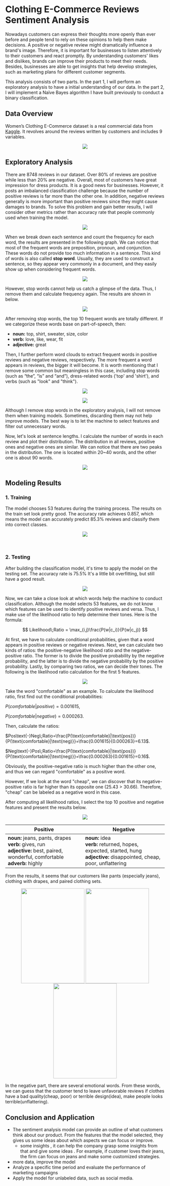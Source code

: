 # Clothing E-Commerce Reviews Sentiment Analysis

Nowadays customers can express their thoughts more openly than ever before and people tend to rely on these opinions to help them make decisions. A positive or negative review might dramatically influence a brand's image. Therefore, it is important for businesses to listen attentively to their customers and react promptly. By understanding customers' likes and dislikes, brands can improve their products to meet their needs. Besides, businesses are able to get insights that help develop strategies, such as marketing plans for different customer segments. 

This analysis consists of two parts. In the part 1, I will perform an exploratory analysis to have a initial understanding of our data. In the part 2, I will implement a Naïve Bayes algorithm I have built previously to conduct a binary classification.



## Data Overview

Women’s Clothing E-Commerce dataset is a real commercial data from [Kaggle](https://www.kaggle.com/nicapotato/womens-ecommerce-clothing-reviews). It revolves around the reviews written by customers and includes 9 variables. 

<p align="center">	
	<img align="middle" src="images/Image_extra-1410.png">
</p>



## Exploratory Analysis

There are 8748 reviews in our dataset. Over 80% of reviews are positive while less than 20% are negative. Overall, most of customers have great impression for dress products. It is a good news for businesses. However, it posts an imbalanced classification challenge because the number of positive reviews is far more than the other one. In addition, negative reviews generally is more important than positive reviews since they might cause damages to brands. To solve this problem and gain better results, I will consider other metrics rather than accuracy rate that people commonly used when training the model. 

<p align="center">	
	<img align="middle" src="images/Sentiment of Clothing Reviews.png">
</p>


When we break down each sentence and count the frequency for each word, the results are presented in the following graph. We can notice that most of the frequent words are preposition, pronoun, and conjunction. These words do not provide too much information in a sentence. This kind of words is also called **stop word**. Usually, they are used to construct a sentence, so they appear very commonly in a document, and they easily show up when considering frequent words. 



<p align="center">	
	<img align="middle" src="images/Top 10 Frequent Words.png">
</p>


However, stop words cannot help us catch a glimpse of the data. Thus, I remove them and calculate frequency again. The results are shown in below.  


<p align="center">	
	<img align="middle" src="images/Top 10 Frequent Words (without stopwords).png">
</p>
After removing stop words, the top 10 frequent words are totally different. If we categorize these words base on part-of-speech, then:

* **noun:** top, shirt, sweater, size, color 
* **verb:** love, like, wear, fit
* **adjective:** great




Then, I further perform word clouds to extract frequent words in positive reviews and negative reviews, respectively. The more frequent a word appears in reviews, the bigger it will become. It is worth mentioning that I remove some common but meaningless in this case, including stop words (such as “the”, “is” and “and”), dress-related words ('top' and 'shirt'), and verbs (such as "look" and "think"). 

<p align="center">	
	<img align="middle" src="images/posneg_word_cloud_small.png">
</p>



<p align="center">	
	<img align="middle" src="images/Top Frequent Words (pos vs neg).png">
</p>


Although I remove stop words in the exploratory analysis, I will not remove them when training models. Sometimes, discarding them may not help improve models. The best way is to let the machine to select features and filter out unnecessary words.



Now, let's look at sentence lengths. I calculate the number of words in each review and plot their distribution. The distribution in all reviews, positive ones and negative ones are similar. We can notice that there are two peaks in the distribution. The one is located within 20~40 words, and the other one is about 90 words. 


<p align="center">	
	<img align="middle" src="images/Distirbution of Sentence Length.png">
</p>


## Modeling Results



### 1. Training 

The model chooses 53 features during the training process. The results on the train set look pretty good. The accuracy rate achieves 0.857, which means the model can accurately predict 85.3% reviews and classify them into correct classes.

<p align="center">	
	<img align="middle" src="images/image-20200905123050720.png">
</p>

</br>

### 2. Testing

After building the classification model, it's time to apply the model on the testing set. The accuracy rate is 75.5% It's a little bit overfitting, but still have a good result. 

<p align="center">	
	<img align="middle" src="images/image-20200905123023457.png">
</p>



Now, we can take a close look at which words help the machine to conduct classification. Although the model selects 53 features, we do not know which features can be used to identify positive reviews and versa. Thus, I make use of the likelihood ratio to help determine their tones. Here is the formula:


$$
Likelihood\;Ratio = \max_{i,j}\frac{P(w|c_i)}{P(w|c_j)}
$$


At first, we have to calculate conditional probabilities, given that a word appears in positive reviews or negative reviews. Next, we can calculate two kinds of ratios: the positive-negative likelihood ratio and the negative-positive ratio. The former is to divide the positive probability by the negative probability, and the latter is to divide the negative probability by the positive probability. Lastly, by comparing two ratios, we can decide their tones. The following is the likelihood ratio calculation for the first 5 features. 

<p align="center">	
	<img align="middle" src="images/image-20200905130008046.png">
</p>



Take the word "comfortable" as an example. To calculate the likelihood ratio, first find out the conditional probabilities:

$P(comfortable|positive) = 0.001615$, 

$P(comfortable|negative) = 0.000263$. 



Then, calculate the ratios:

 $Pos\text{-}Neg\;Ratio=\frac{P(\text{comfortable}|\text{pos})}{P(\text{comfortable}|\text{neg)}}=\frac{0.001615}{0.000263}=6.13$. 

 $Neg\text{-}Pos\;Ratio=\frac{P(\text{comfortable}|\text{pos})}{P(\text{comfortable}|\text{neg)}}=\frac{0.000263}{0.001615}=0.16$. 

Obviously, the positive-negative ratio is much higher than the other one, and thus we can regard "comfortable" as a positive word. 

However, If we look at the word "cheap", we can discover that its negative-positive ratio is far higher than its opposite one (25.43 > 30.66). Therefore, "cheap" can be labeled as a negative word in this case.

After computing all likelihood ratios, I select the top 10 positive and negative features and present the results below.

<p align="center">	
	<img align="middle" src="images/Top Imporant Words for Classification.png">
</p>



| Positive                                                     | Negative                                                     |
| ------------------------------------------------------------ | ------------------------------------------------------------ |
| **noun:** jeans, pants, drapes<br>**verb:** gives, run<br/>**adjective:** best, paired, wonderful, comfortable <br/>**adverb:** highly | **noun:** idea<br>**verb:** returned, hopes, expected, started, hung<br/>**adjective:** disappointed, cheap, poor, unflattering |



From the results, it seems that our customers like pants (especially jeans), clothing with drapes, and paired clothing sets.  

<p align="center">	
	<img align="middle" width='200' height='300' src="https://images.unsplash.com/photo-1547410701-73b5a0ada51d?ixlib=rb-1.2.1&ixid=eyJhcHBfaWQiOjEyMDd9&auto=format&fit=crop&w=675&q=80">
    <img align="middle" width='200' height='300' src="https://images.unsplash.com/flagged/photo-1557310298-9d6633ff5b66?ixlib=rb-1.2.1&ixid=eyJhcHBfaWQiOjEyMDd9&auto=format&fit=crop&w=633&q=80">
    <img align="middle" width='200' height='300' src="https://images.unsplash.com/photo-1582517016090-78e80111a877?ixlib=rb-1.2.1&ixid=eyJhcHBfaWQiOjEyMDd9&auto=format&fit=crop&w=647&q=80">



In the negative part, there are several emotional words. From these words, we can guess that the customer tend to leave unfavorable reviews if clothes have a bad quality(cheap, poor) or terrible design(idea), make people looks terrible(unflattering).



## Conclusion and Application

* The sentiment analysis model can provide an outline of what customers think about our product. From the features that the model selected, they gives us some ideas about which aspects we can focus or improve.
  * some insights , it can help the company grasp some insights from that and give some ideas . For example, if customer loves their jeans, the firm can focus on jeans and make some customized strategies. 
* more data, improve the model
* Analyze a specific time period and evaluate the performance of marketing campaigns
* Apply the model for unlabeled data, such as social media. 